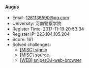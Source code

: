 #### Augus  

* Email: 1261136590@qq.com  
* University: 河南警察学院  
* Register Time: 2017-11-19 20:53:34  
* Register IP: 223.104.105.204  
* Score: 161  
* Solved challenges: 
  * [[MISC] signin](https://github.com/SniperOJ/Challenges/blob/master/web/signin.json)  
  * [[MISC] source](https://github.com/SniperOJ/Challenges/blob/master/web/source.json)  
  * [[WEB] sniperOJ-web-browser](https://github.com/SniperOJ/Challenges/blob/master/web/sniperOJ-web-browser.json)  

